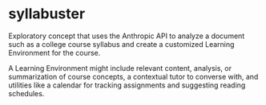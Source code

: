 # syllabuster
Exploratory concept that uses the Anthropic API to analyze a document such as a college course syllabus and create a customized Learning Environment for the course. 

A Learning Environment might include relevant content, analysis, or summarization of course concepts, a contextual tutor to converse with, and utilities like a calendar for tracking assignments and suggesting reading schedules. 